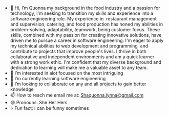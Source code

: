 - 👋 Hi, I’m Quonna my background in the food industry and a passion for technology, I'm seeking to transition my skills and experience into a software engineering role.  My experience in  restaurant management and supervision, catering, and food production has honed my abilities in problem-solving, adaptability, teamwork, being customer focus. These skills, combined with my passion for creating innovative solutions, have driven me to pursue a career in software engineering. I'm eager to apply my technical abilities to web development and programming  and contribute to projects that improve people's lives.  I thrive in both collaborative and independent environments and am a quick learner with a strong work ethic. I'm confident that my diverse background and dedication to learning will make me a valuable asset to any team.
- 👀 I’m interested in alot focused on the most intriguing
- 🌱 I’m currently learning software engineering
- 💞️ I’m looking to collaborate on any and all projects to gain better knowledge
- 📫 How to reach me email me at: Shaquonna.lynna@gmail.com
- 😄 Pronouns: She Her Hers
- ⚡ Fun fact: I can be funny sometimes
  
<!---
Quonnaq0711/Quonnaq0711 is a ✨ special ✨ repository because its `README.md` (this file) appears on your GitHub profile.
You can click the Preview link to take a look at your changes.
--->
